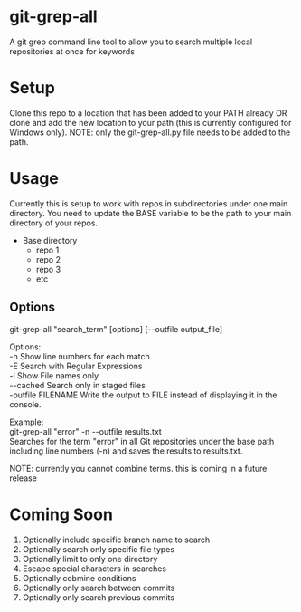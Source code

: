 # git-grep-all
A git grep command line tool to allow you to search multiple local repositories at once for keywords

# Setup
Clone this repo to a location that has been added to your PATH already OR clone and add the new location to your path (this is currently configured for Windows only).
NOTE: only the git-grep-all.py file needs to be added to the path.

# Usage
Currently this is setup to work with repos in subdirectories under one main directory.
You need to update the BASE variable to be the path to your main directory of your repos.

- Base directory
  - repo 1
  - repo 2
  - repo 3
  - etc

## Options

git-grep-all "search_term" [options] [--outfile output_file]

Options:<br>
-n                    Show line numbers for each match.<br>
-E                    Search with Regular Expressions<br>
-l                    Show File names only<br>
--cached              Search only in staged files<br>
-outfile FILENAME     Write the output to FILE instead of displaying it in the console.<br>

Example:<br>
git-grep-all "error" -n --outfile results.txt<br>
Searches for the term "error" in all Git repositories under the base path<br>
including line numbers (-n) and saves the results to results.txt.<br>

NOTE: currently you cannot combine terms. this is coming in a future release


# Coming Soon
1. Optionally include specific branch name to search
4. Optionally search only specific file types
6. Optionally limit to only one directory
8. Escape special characters in searches
9. Optionally cobmine conditions
10. Optionally only search between commits
11. Optionally only search previous commits
    
